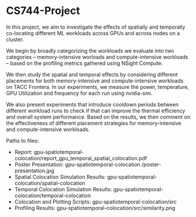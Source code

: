 # CS744-Project

In this project, we aim to investigate the effects of spatially and temporally co-locating different ML workloads across GPUs and across nodes on a cluster. 

We begin by broadly categorizing the workloads we evaluate into two categories – memory-intensive worloads and compute-intensive workloads – based on the profiling metrics gathered using NSight Compute. 

We then study the spatial and temporal effects by considering different placements for both memory-intensive and compute-intensive workloads on TACC Frontera. In our experiments, we measure the power, temperature, GPU Utilization and frequency for each run using nvidia-smi.

We also present experiments that introduce cooldown periods between different workload runs to check if that can improve the thermal efficiency and overall system performance. Based on the results, we then comment on the effectiveness of different placement strategies for memory-intensive and compute-intensive workloads.

Paths to files:

- Report: gpu-spatiotemporal-colocation/report_gpu_temporal_spatial_colocation.pdf
- Poster Presentation: gpu-spatiotemporal-colocation /poster-presentation.jpg
- Spatial Colocation Simulation Results: gpu-spatiotemporal-colocation/spatial-colocation
- Temporal Colocation Simulation Results: gpu-spatiotemporal-colocation/temporal-colocation
- Colocation and Plotting Scripts: gpu-spatiotemporal-colocation/src
- Profiling Results: gpu-spatiotemporal-colocation/src/similarity.png
